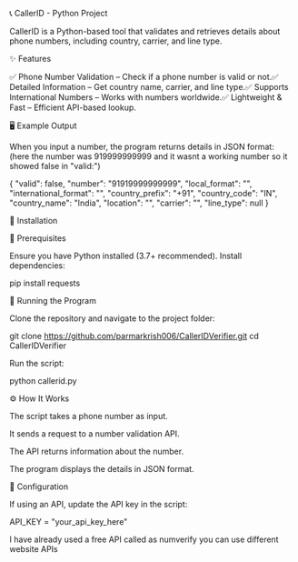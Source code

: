 📞 CallerID - Python Project

CallerID is a Python-based tool that validates and retrieves details about phone numbers, including country, carrier, and line type.

✨ Features

✅ Phone Number Validation – Check if a phone number is valid or not.✅ Detailed Information – Get country name, carrier, and line type.✅ Supports International Numbers – Works with numbers worldwide.✅ Lightweight & Fast – Efficient API-based lookup.

🖥️ Example Output

When you input a number, the program returns details in JSON format: (here the number was 919999999999 and it wasnt a working number so it showed false in "valid:")

{
  "valid": false,
  "number": "91919999999999",
  "local_format": "",
  "international_format": "",
  "country_prefix": "+91",
  "country_code": "IN",
  "country_name": "India",
  "location": "",
  "carrier": "",
  "line_type": null
}

🚀 Installation

🔹 Prerequisites

Ensure you have Python installed (3.7+ recommended). Install dependencies:

pip install requests

🔹 Running the Program

Clone the repository and navigate to the project folder:

git clone https://github.com/parmarkrish006/CallerIDVerifier.git
cd CallerIDVerifier

Run the script:

python callerid.py

⚙️ How It Works

The script takes a phone number as input.

It sends a request to a number validation API.

The API returns information about the number.

The program displays the details in JSON format.

🔧 Configuration

If using an API, update the API key in the script:

API_KEY = "your_api_key_here"

I have already used a free API called as numverify you can use different website APIs


